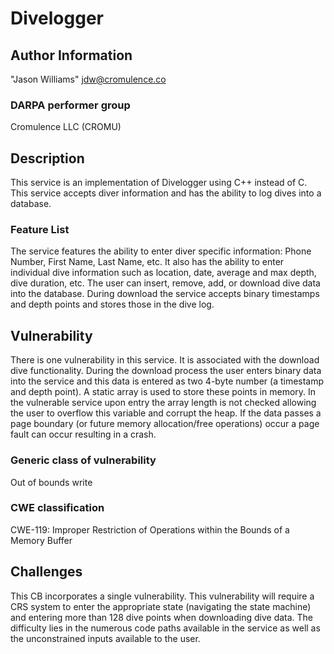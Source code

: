 # Divelogger

## Author Information

"Jason Williams" <jdw@cromulence.co>

### DARPA performer group
Cromulence LLC (CROMU)

## Description

This service is an implementation of Divelogger using C++ instead of C. This service accepts diver information and has the ability to log dives into a database.

### Feature List

The service features the ability to enter diver specific information: Phone Number, First Name, Last Name, etc. It also has the ability to enter individual dive information such as location, date, average and max depth, dive duration, etc. The user can insert, remove, add, or download dive data into the database. During download the service accepts binary timestamps and depth points and stores those in the dive log.

## Vulnerability

There is one vulnerability in this service. It is associated with the download dive functionality. During the download process the user enters binary data into the service and this data is entered as two 4-byte number (a timestamp and depth point). A static array is used to store these points in memory. In the vulnerable service upon entry the array length is not checked allowing the user to overflow this variable and corrupt the heap. If the data passes a page boundary (or future memory allocation/free operations) occur a page fault can occur resulting in a crash.

### Generic class of vulnerability

Out of bounds write

### CWE classification
CWE-119: Improper Restriction of Operations within the Bounds of a Memory Buffer

## Challenges

This CB incorporates a single vulnerability. This vulnerability will require a CRS system to enter the appropriate state (navigating the state machine) and entering more than 128 dive points when downloading dive data. The difficulty lies in the numerous code paths available in the service as well as the unconstrained inputs available to the user.
